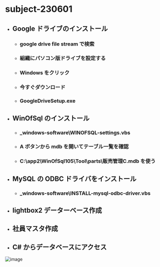 # subject-230601


- ## Google ドライブのインストール
  - ### google drive file stream で検索
  - ### 組織にパソコン版ドライブを設定する
  - ### Windows をクリック
  - ### 今すぐダウンロード
  - ### GoogleDriveSetup.exe
	
- ## WinOfSql のインストール
  - ### _windows-software\WINOFSQL-settings.vbs
  - ### A ボタンから mdb を開いてテーブル一覧を確認
  - ### C:\app2\WinOfSql105\Tool\parts\販売管理C.mdb を使う

- ## MySQL の ODBC ドライバをインストール
  - ### _windows-software\INSTALL-mysql-odbc-driver.vbs

- ## lightbox2 データーベース作成

- ## 社員マスタ作成
	
- ## C# からデータベースにアクセス


![image](https://github.com/winofsql/subject-230601/assets/1501327/a062c2c2-7d6c-484c-807e-9421e029b320)

